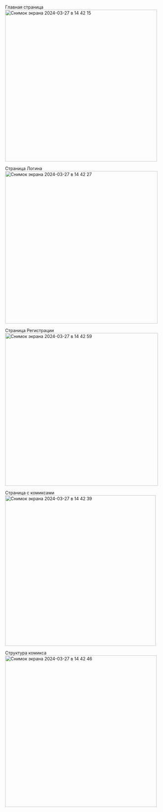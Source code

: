 Главная страница
<img width="493" alt="Снимок экрана 2024-03-27 в 14 42 15" src="https://github.com/hashbrian/comicsi/assets/146436712/c694083a-e07f-4d3e-b525-a468c1e2859b">


Страница Логина
<img width="495" alt="Снимок экрана 2024-03-27 в 14 42 27" src="https://github.com/hashbrian/comicsi/assets/146436712/d207b7ac-94d2-4ac0-a1c1-5ae8590a3d2b">


Страница Регистрации
<img width="496" alt="Снимок экрана 2024-03-27 в 14 42 59" src="https://github.com/hashbrian/comicsi/assets/146436712/45a2a1f6-5a7c-4ba0-8cee-c86518387682">


Страница с комиксами
<img width="489" alt="Снимок экрана 2024-03-27 в 14 42 39" src="https://github.com/hashbrian/comicsi/assets/146436712/faa53c5c-7a7c-430d-aa33-e91c14a626ce">


Структура комикса
<img width="492" alt="Снимок экрана 2024-03-27 в 14 42 46" src="https://github.com/hashbrian/comicsi/assets/146436712/127f1b15-6b11-416b-8417-30b5e04c618d">
